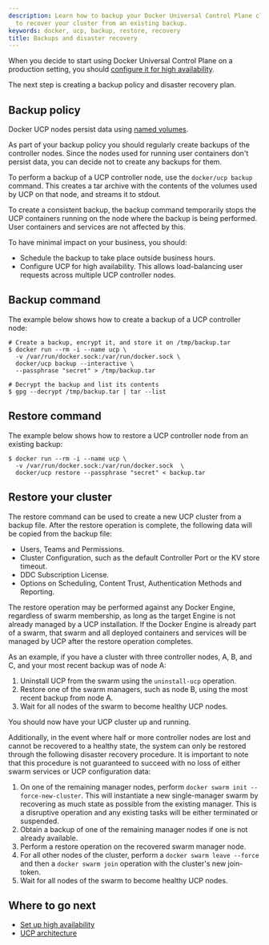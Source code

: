 ```yaml
---
description: Learn how to backup your Docker Universal Control Plane cluster, and
  to recover your cluster from an existing backup.
keywords: docker, ucp, backup, restore, recovery
title: Backups and disaster recovery
---
```


When you decide to start using Docker Universal Control Plane on a production
setting, you should
[configure it for high availability](index.md).

The next step is creating a backup policy and disaster recovery plan.

## Backup policy

Docker UCP nodes persist data using [named volumes](../architecture.md).

As part of your backup policy you should regularly create backups of the
controller nodes. Since the nodes used for running user containers don't
persist data, you can decide not to create any backups for them.

To perform a backup of a UCP controller node, use the `docker/ucp backup`
command. This creates a tar archive with the contents of the volumes used by
UCP on that node, and streams it to stdout.

To create a consistent backup, the backup command temporarily stops the UCP
containers running on the node where the backup is being performed. User
containers and services are not affected by this.

To have minimal impact on your business, you should:

* Schedule the backup to take place outside business hours.
* Configure UCP for high availability. This allows load-balancing user requests
across multiple UCP controller nodes.

## Backup command

The example below shows how to create a backup of a UCP controller node:

```none
# Create a backup, encrypt it, and store it on /tmp/backup.tar
$ docker run --rm -i --name ucp \
  -v /var/run/docker.sock:/var/run/docker.sock \
  docker/ucp backup --interactive \
  --passphrase "secret" > /tmp/backup.tar

# Decrypt the backup and list its contents
$ gpg --decrypt /tmp/backup.tar | tar --list
```

## Restore command

The example below shows how to restore a UCP controller node from an existing
backup:

```none
$ docker run --rm -i --name ucp \
  -v /var/run/docker.sock:/var/run/docker.sock  \
  docker/ucp restore --passphrase "secret" < backup.tar
```

## Restore your cluster

The restore command can be used to create a new UCP cluster from a backup file.
After the restore operation is complete, the following data will be copied from
the backup file:

* Users, Teams and Permissions.
* Cluster Configuration, such as the default Controller Port or the KV store
timeout.
* DDC Subscription License.
* Options on Scheduling, Content Trust, Authentication Methods and Reporting.

The restore operation may be performed against any Docker Engine, regardless of
swarm membership, as long as the target Engine is not already managed by a UCP
installation. If the Docker Engine is already part of a swarm, that swarm and
all deployed containers and services will be managed by UCP after the restore
operation completes.

As an example, if you have a cluster with three controller nodes, A, B, and C,
and your most recent backup was of node A:

1. Uninstall UCP from the swarm using the `uninstall-ucp` operation.
2. Restore one of the swarm managers, such as node B, using the most recent
   backup from node A.
3. Wait for all nodes of the swarm to become healthy UCP nodes.

You should now have your UCP cluster up and running.

Additionally, in the event where half or more controller nodes are lost and
cannot be recovered to a healthy state, the system can only be restored through
the following disaster recovery procedure. It is important to note that this
procedure is not guaranteed to succeed with no loss of either swarm services or
UCP configuration data:

1. On one of the remaining manager nodes, perform `docker swarm init
   --force-new-cluster`. This will instantiate a new single-manager swarm by
   recovering as much state as possible from the existing manager. This is a
   disruptive operation and any existing tasks will be either terminated or
   suspended.
2. Obtain a backup of one of the remaining manager nodes if one is not already
   available.
3. Perform a restore operation on the recovered swarm manager node.
4. For all other nodes of the cluster, perform a `docker swarm leave --force`
   and then a `docker swarm join` operation with the cluster's new join-token.
5. Wait for all nodes of the swarm to become healthy UCP nodes.

## Where to go next

* [Set up high availability](index.md)
* [UCP architecture](../architecture.md)
